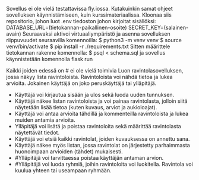 Sovellus ei ole vielä testattavissa fly.iossa. Kutakuinkin samat ohjeet sovelluksen käynnistämiseen, kuin kurssimateriaalissa. Kloonaa siis repositorio, johon luot .env tiedoston johon kirjoitat sisällöksi:
DATABASE_URL=(tietokannan-paikallinen-osoite)
SECRET_KEY=(salainen-avain)
Seuraavaksi aktivoi virtuaaliympäristö ja asenna sovelluksen riippuvuudet seuraavilla komennoilla:
$ python3 -m venv venv
$ source venv/bin/activate
$ pip install -r ./requirements.txt
Sitten määrittele tietokannan rakenne komennolla:
$ psql < schema.sql
ja sovellus käynnistetään komennolla flask run


Kaikki joiden edessä on # ei ole vielä toimivia 
Luon ravintolasovelluksen, jossa näkyy lista ravintoloista. Ravintoloista voi nähdä tietoa ja lukea arvioita. Jokainen käyttäjä on joko peruskäyttäjä tai ylläpitäjä.
- Käyttäjä voi kirjautua sisään ja ulos sekä luoda uuden tunnuksen.
- Käyttäjä näkee listan ravintoloista ja voi painaa ravintolasta, jolloin siitä näytetään lisää tietoa (kuten kuvaus, arviot ja aukioloajat).
- Käyttäjä voi antaa arvioita tähdillä ja kommenteilla ravintoloista ja lukea muiden antamia arvioita.
- Ylläpitäjä voi lisätä ja poistaa ravintoloita sekä määrittää ravintolasta näytettävät tiedot.
- Käyttäjä voi etsiä kaikki ravintolat, joiden kuvauksessa on annettu sana.
- Käyttäjä näkee myös listan, jossa ravintolat on järjestetty parhaimmasta huonoimpaan arvioiden (tähdet) mukaisesti.
- #Ylläpitäjä voi tarvittaessa poistaa käyttäjän antaman arvion.
- #Ylläpitäjä voi luoda ryhmiä, joihin ravintoloita voi luokitella. Ravintola voi kuulua yhteen tai useampaan ryhmään.

